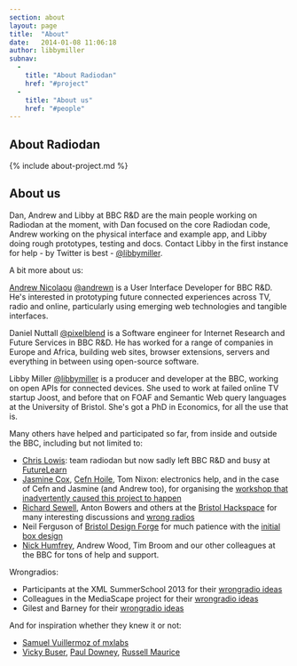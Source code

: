 ```yaml
---
section: about
layout: page
title:  "About"
date:   2014-01-08 11:06:18
author: libbymiller
subnav:
  -
    title: "About Radiodan"
    href: "#project"
  -
    title: "About us"
    href: "#people"
---
```


<h2 id="project">About Radiodan</h2>

{% include about-project.md %}

<h2 id="people">About us</h2>

Dan, Andrew and Libby at BBC R&D are the main people working on Radiodan at the moment, with Dan 
focused on the core Radiodan code, Andrew working on the physical interface and example app, and 
Libby doing rough prototypes, testing and docs. Contact Libby in the first instance for help - by 
Twitter is best - [@libbymiller](http://twitter.com/libbymiller).

A bit more about us:

[Andrew Nicolaou](http://www.bbc.co.uk/rd/people/andrew-nicolaou) [@andrewn](http://twitter.com/andrewn) is a User Interface Developer for BBC R&D. He's interested in prototyping future 
connected experiences across TV, radio and online, particularly using emerging web technologies and tangible interfaces.

Daniel Nuttall [@pixelblend](http://twitter.com/pixelblend) is a Software engineer for Internet Research and Future Services in BBC R&D. He has 
worked for a range of companies in Europe and Africa, building web sites, browser extensions, 
servers and everything in between using open-source software.

Libby Miller [@libbymiller](http://twitter.com/libbymiller) is a producer and developer at the BBC, working on open APIs for connected devices. 
She used to work at failed online TV startup Joost, and before that on FOAF and Semantic Web query 
languages at the University of Bristol. She's got a PhD in Economics, for all the use that is.

Many others have helped and participated so far, from inside and outside the BBC, including but 
not limited to:

* [Chris Lowis](http://blog.chrislowis.co.uk): team radiodan but now sadly left BBC R&D and busy at [FutureLearn](https://www.futurelearn.com/)
* [Jasmine Cox](http://www.jasminecox.co.uk), [Cefn Hoile](http://cefn.com), Tom Nixon: electronics help, and in the case of Cefn and Jasmine (and Andrew too), for organising the [workshop that inadvertently caused this project to happen](http://planb.nicecupoftea.org/2013/04/16/archers-avoider/) 
* [Richard Sewell](http://jarkman.co.uk), Anton Bowers and others at the [Bristol Hackspace](http://bristol.hackspace.org.uk) for many interesting discussions and [wrong radios](http://www.flickr.com/photos/nicecupoftea/9158910612/in/set-72157634373882934)
* Neil Ferguson of [Bristol Design Forge](http://www.bristoldesignforge.co.uk/) for much patience with the [initial box design](https://github.com/radiodan/project/blob/master/docs/box_design.markdown)
* [Nick Humfrey](http://www.aelius.com/njh/), Andrew Wood, Tim Broom and our other colleagues at the BBC for tons of help and support.

Wrongradios:

* Participants at the XML SummerSchool 2013 for their [wrongradio ideas](http://www.flickr.com/photos/nicecupoftea/sets/72157635614084675/)
* Colleagues in the MediaScape project for their [wrongradio ideas](http://www.flickr.com/photos/nicecupoftea/sets/72157636086946563/)
* Gilest and Barney for their [wrongradio ideas](http://www.flickr.com/photos/nicecupoftea/sets/72157639547859034/)

And for inspiration whether they knew it or not:

* [Samuel Vuillermoz of mxlabs](https://mxlab.squarespace.com/mxlab/the-geek-appealing-of-a-lego-radio-device)
* [Vicky Buser](http://www.linkedin.com/in/vickybuser), [Paul Downey](http://blog.whatfettle.com), [Russell Maurice](http://www.sixpack.fr/en/blog/russell-maurice-is-my-co-pilot)
